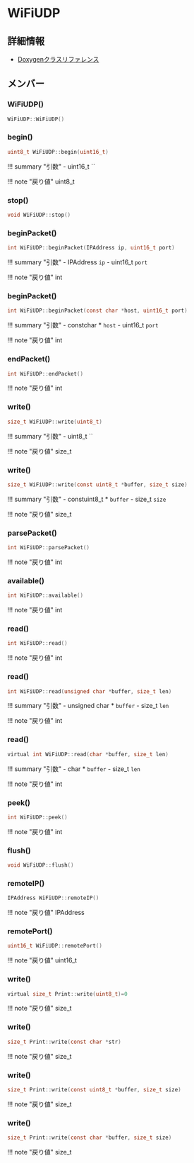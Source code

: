 # WiFiUDP



## 詳細情報

- [Doxygenクラスリファレンス](https://lang-ship.com/reference/Arduino/latest/class_wi_fi_u_d_p.html)

## メンバー



### WiFiUDP()



```c
WiFiUDP::WiFiUDP()
```



### begin()



```c
uint8_t WiFiUDP::begin(uint16_t)
```

!!! summary "引数"
	- uint16_t `` 

!!! note "戻り値"
	uint8_t



### stop()



```c
void WiFiUDP::stop()
```



### beginPacket()



```c
int WiFiUDP::beginPacket(IPAddress ip, uint16_t port)
```

!!! summary "引数"
	- IPAddress `ip` 
	- uint16_t `port` 

!!! note "戻り値"
	int



### beginPacket()



```c
int WiFiUDP::beginPacket(const char *host, uint16_t port)
```

!!! summary "引数"
	- constchar * `host` 
	- uint16_t `port` 

!!! note "戻り値"
	int



### endPacket()



```c
int WiFiUDP::endPacket()
```

!!! note "戻り値"
	int



### write()



```c
size_t WiFiUDP::write(uint8_t)
```

!!! summary "引数"
	- uint8_t `` 

!!! note "戻り値"
	size_t



### write()



```c
size_t WiFiUDP::write(const uint8_t *buffer, size_t size)
```

!!! summary "引数"
	- constuint8_t * `buffer` 
	- size_t `size` 

!!! note "戻り値"
	size_t



### parsePacket()



```c
int WiFiUDP::parsePacket()
```

!!! note "戻り値"
	int



### available()



```c
int WiFiUDP::available()
```

!!! note "戻り値"
	int



### read()



```c
int WiFiUDP::read()
```

!!! note "戻り値"
	int



### read()



```c
int WiFiUDP::read(unsigned char *buffer, size_t len)
```

!!! summary "引数"
	- unsigned char * `buffer` 
	- size_t `len` 

!!! note "戻り値"
	int



### read()



```c
virtual int WiFiUDP::read(char *buffer, size_t len)
```

!!! summary "引数"
	- char * `buffer` 
	- size_t `len` 

!!! note "戻り値"
	int



### peek()



```c
int WiFiUDP::peek()
```

!!! note "戻り値"
	int



### flush()



```c
void WiFiUDP::flush()
```



### remoteIP()



```c
IPAddress WiFiUDP::remoteIP()
```

!!! note "戻り値"
	IPAddress



### remotePort()



```c
uint16_t WiFiUDP::remotePort()
```

!!! note "戻り値"
	uint16_t



### write()



```c
virtual size_t Print::write(uint8_t)=0
```

!!! note "戻り値"
	size_t



### write()



```c
size_t Print::write(const char *str)
```

!!! note "戻り値"
	size_t



### write()



```c
size_t Print::write(const uint8_t *buffer, size_t size)
```

!!! note "戻り値"
	size_t



### write()



```c
size_t Print::write(const char *buffer, size_t size)
```

!!! note "戻り値"
	size_t



